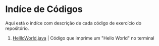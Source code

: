# Indíce de Códigos
Aqui está o indíce com descrição de cada código de exercício do repośitório.

 1. [HellloWorld.java](https://github.com/NekoYasha7/Desafio-java-bootcamp-DIO/blob/master/codigos/HelloWorld.java) | Código que imprime um "Hello World" no terminal
